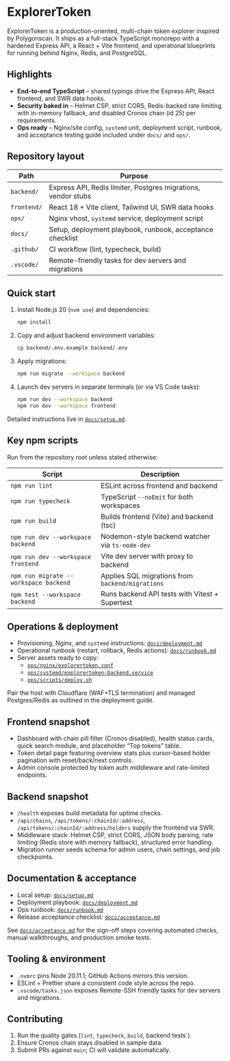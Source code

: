 # ExplorerToken

ExplorerToken is a production-oriented, multi-chain token explorer inspired by Polygonscan. It ships as a full-stack TypeScript monorepo with a hardened Express API, a React + Vite frontend, and operational blueprints for running behind Nginx, Redis, and PostgreSQL.

## Highlights

- **End-to-end TypeScript** – shared typings drive the Express API, React frontend, and SWR data hooks.
- **Security baked in** – Helmet CSP, strict CORS, Redis-backed rate limiting with in-memory fallback, and disabled Cronos chain (id 25) per requirements.
- **Ops ready** – Nginx/site config, `systemd` unit, deployment script, runbook, and acceptance testing guide included under `docs/` and `ops/`.

## Repository layout

| Path | Purpose |
| ---- | ------- |
| `backend/` | Express API, Redis limiter, Postgres migrations, vendor stubs |
| `frontend/` | React 18 + Vite client, Tailwind UI, SWR data hooks |
| `ops/` | Nginx vhost, `systemd` service, deployment script |
| `docs/` | Setup, deployment playbook, runbook, acceptance checklist |
| `.github/` | CI workflow (lint, typecheck, build) |
| `.vscode/` | Remote-friendly tasks for dev servers and migrations |

## Quick start

1. Install Node.js 20 (`nvm use`) and dependencies:
	```bash
	npm install
	```
2. Copy and adjust backend environment variables:
	```bash
	cp backend/.env.example backend/.env
	```
3. Apply migrations:
	```bash
	npm run migrate --workspace backend
	```
4. Launch dev servers in separate terminals (or via VS Code tasks):
	```bash
	npm run dev --workspace backend
	npm run dev --workspace frontend
	```

Detailed instructions live in [`docs/setup.md`](docs/setup.md).

## Key npm scripts

Run from the repository root unless stated otherwise:

| Script | Description |
| ------ | ----------- |
| `npm run lint` | ESLint across frontend and backend |
| `npm run typecheck` | TypeScript `--noEmit` for both workspaces |
| `npm run build` | Builds frontend (Vite) and backend (tsc) |
| `npm run dev --workspace backend` | Nodemon-style backend watcher via `ts-node-dev` |
| `npm run dev --workspace frontend` | Vite dev server with proxy to backend |
| `npm run migrate --workspace backend` | Applies SQL migrations from `backend/migrations` |
| `npm test --workspace backend` | Runs backend API tests with Vitest + Supertest |

## Operations & deployment

- Provisioning, Nginx, and `systemd` instructions: [`docs/deployment.md`](docs/deployment.md)
- Operational runbook (restart, rollback, Redis actions): [`docs/runbook.md`](docs/runbook.md)
- Server assets ready to copy:
  - [`ops/nginx/explorertoken.conf`](ops/nginx/explorertoken.conf)
  - [`ops/systemd/explorertoken-backend.service`](ops/systemd/explorertoken-backend.service)
  - [`ops/scripts/deploy.sh`](ops/scripts/deploy.sh)

Pair the host with Cloudflare (WAF+TLS termination) and managed Postgres/Redis as outlined in the deployment guide.

## Frontend snapshot

- Dashboard with chain pill filter (Cronos disabled), health status cards, quick search module, and placeholder “Top tokens” table.
- Token detail page featuring overview stats plus cursor-based holder pagination with reset/back/next controls.
- Admin console protected by token auth middleware and rate-limited endpoints.

## Backend snapshot

- `/health` exposes build metadata for uptime checks.
- `/api/chains`, `/api/tokens/:chainId/:address`, `/api/tokens/:chainId/:address/holders` supply the frontend via SWR.
- Middleware stack: Helmet CSP, strict CORS, JSON body parsing, rate limiting (Redis store with memory fallback), structured error handling.
- Migration runner seeds schema for admin users, chain settings, and job checkpoints.

## Documentation & acceptance

- Local setup: [`docs/setup.md`](docs/setup.md)
- Deployment playbook: [`docs/deployment.md`](docs/deployment.md)
- Ops runbook: [`docs/runbook.md`](docs/runbook.md)
- Release acceptance checklist: [`docs/acceptance.md`](docs/acceptance.md)

See [`docs/acceptance.md`](docs/acceptance.md) for the sign-off steps covering automated checks, manual walkthroughs, and production smoke tests.

## Tooling & environment

- `.nvmrc` pins Node 20.11.1; GitHub Actions mirrors this version.
- ESLint + Prettier share a consistent code style across the repo.
- `.vscode/tasks.json` exposes Remote-SSH friendly tasks for dev servers and migrations.

## Contributing

1. Run the quality gates (`lint`, `typecheck`, `build`, backend tests`).
2. Ensure Cronos chain stays disabled in sample data.
3. Submit PRs against `main`; CI will validate automatically.
